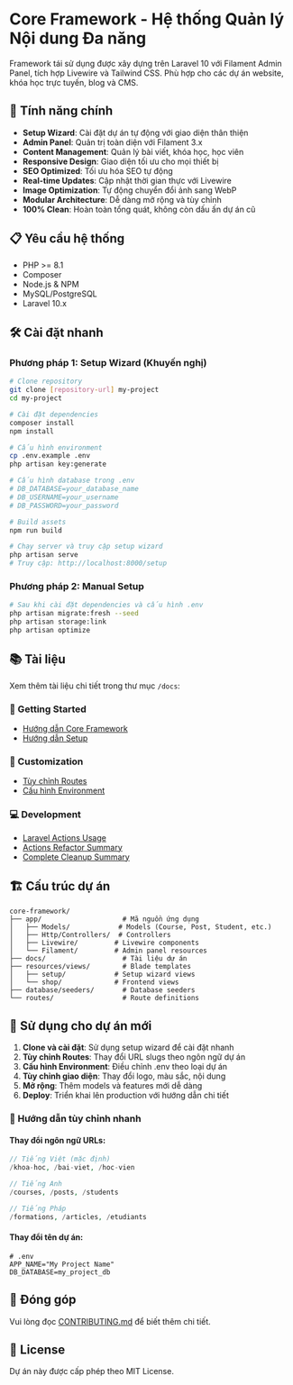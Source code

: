# Core Framework - Hệ thống Quản lý Nội dung Đa năng

Framework tái sử dụng được xây dựng trên Laravel 10 với Filament Admin Panel, tích hợp Livewire và Tailwind CSS. Phù hợp cho các dự án website, khóa học trực tuyến, blog và CMS.

## 🚀 Tính năng chính

- **Setup Wizard**: Cài đặt dự án tự động với giao diện thân thiện
- **Admin Panel**: Quản trị toàn diện với Filament 3.x
- **Content Management**: Quản lý bài viết, khóa học, học viên
- **Responsive Design**: Giao diện tối ưu cho mọi thiết bị
- **SEO Optimized**: Tối ưu hóa SEO tự động
- **Real-time Updates**: Cập nhật thời gian thực với Livewire
- **Image Optimization**: Tự động chuyển đổi ảnh sang WebP
- **Modular Architecture**: Dễ dàng mở rộng và tùy chỉnh
- **100% Clean**: Hoàn toàn tổng quát, không còn dấu ấn dự án cũ

## 📋 Yêu cầu hệ thống

- PHP >= 8.1
- Composer
- Node.js & NPM
- MySQL/PostgreSQL
- Laravel 10.x

## 🛠️ Cài đặt nhanh

### Phương pháp 1: Setup Wizard (Khuyến nghị)

```bash
# Clone repository
git clone [repository-url] my-project
cd my-project

# Cài đặt dependencies
composer install
npm install

# Cấu hình environment
cp .env.example .env
php artisan key:generate

# Cấu hình database trong .env
# DB_DATABASE=your_database_name
# DB_USERNAME=your_username
# DB_PASSWORD=your_password

# Build assets
npm run build

# Chạy server và truy cập setup wizard
php artisan serve
# Truy cập: http://localhost:8000/setup
```

### Phương pháp 2: Manual Setup

```bash
# Sau khi cài đặt dependencies và cấu hình .env
php artisan migrate:fresh --seed
php artisan storage:link
php artisan optimize
```

## 📚 Tài liệu

Xem thêm tài liệu chi tiết trong thư mục `/docs`:

### 🚀 Getting Started
- [Hướng dẫn Core Framework](docs/CORE_FRAMEWORK_GUIDE.md)
- [Hướng dẫn Setup](docs/SETUP_GUIDE.md)

### 🔧 Customization
- [Tùy chỉnh Routes](docs/ROUTES_CUSTOMIZATION.md)
- [Cấu hình Environment](docs/ENV_CUSTOMIZATION.md)

### 💻 Development
- [Laravel Actions Usage](docs/laravel-actions-usage.md)
- [Actions Refactor Summary](docs/ACTIONS_REFACTOR_SUMMARY.md)
- [Complete Cleanup Summary](docs/CLEANUP_SUMMARY.md)

## 🏗️ Cấu trúc dự án

```
core-framework/
├── app/                    # Mã nguồn ứng dụng
│   ├── Models/            # Models (Course, Post, Student, etc.)
│   ├── Http/Controllers/  # Controllers
│   ├── Livewire/         # Livewire components
│   └── Filament/         # Admin panel resources
├── docs/                   # Tài liệu dự án
├── resources/views/        # Blade templates
│   ├── setup/            # Setup wizard views
│   └── shop/             # Frontend views
├── database/seeders/       # Database seeders
└── routes/                 # Route definitions
```

## 🎯 Sử dụng cho dự án mới

1. **Clone và cài đặt**: Sử dụng setup wizard để cài đặt nhanh
2. **Tùy chỉnh Routes**: Thay đổi URL slugs theo ngôn ngữ dự án
3. **Cấu hình Environment**: Điều chỉnh .env theo loại dự án
4. **Tùy chỉnh giao diện**: Thay đổi logo, màu sắc, nội dung
5. **Mở rộng**: Thêm models và features mới dễ dàng
6. **Deploy**: Triển khai lên production với hướng dẫn chi tiết

### 📝 Hướng dẫn tùy chỉnh nhanh

#### Thay đổi ngôn ngữ URLs:
```php
// Tiếng Việt (mặc định)
/khoa-hoc, /bai-viet, /hoc-vien

// Tiếng Anh
/courses, /posts, /students

// Tiếng Pháp
/formations, /articles, /etudiants
```

#### Thay đổi tên dự án:
```env
# .env
APP_NAME="My Project Name"
DB_DATABASE=my_project_db
```

## 🤝 Đóng góp

Vui lòng đọc [CONTRIBUTING.md](docs/CONTRIBUTING.md) để biết thêm chi tiết.

## 📄 License

Dự án này được cấp phép theo MIT License.
